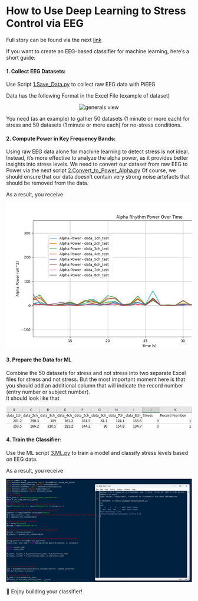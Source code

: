 
# How to Use Deep Learning to Stress Control via EEG 
Full story can be found via the next [link](https://pieeg.com/news/instruction-how-to-use-machine-learning-to-stress-or-emoinal-control-via-eeg/)    

If you want to create an EEG-based classifier for machine learning, here’s a short guide:

#### 1. Collect EEG Datasets:

Use Script [1.Save_Data.py](https://github.com/pieeg-club/PiEEG_Kit/blob/main/images/Collected_dataset1.jpg)  to collect raw EEG data with PiEEG

Data has the following Format in the Excel File (example of dataset)

<p align="center">
  <img src="https://github.com/pieeg-club/PiEEG-16/blob/main/images/Collected_dataset.jpg" alt="generals view">
</p>

You need (as an example) to gather 50 datasets (1 minute or more each) for stress and 50 datasets (1 minute or more each) for no-stress conditions.  

#### 2. Compute Power in Key Frequency Bands:

Using raw EEG data alone for machine learning to detect stress is not ideal. Instead, it’s more effective to analyze the alpha power, as it provides better insights into stress levels. We need to convert our dataset from raw EEG to Power via the next script [2.Convert_to_Power_Alpha.py](https://github.com/pieeg-club/PiEEG_Kit/blob/main/ML_Application/2.Convert_to_Power_Alpha.py) 
Of course, we should ensure that our data doesn’t contain very strong noise artefacts that should be removed from the data.

As a result, you receive 
<p align="center">
  <img src="https://github.com/pieeg-club/PiEEG_Kit/blob/main/images/alpha.png" alt="generals view">
</p>


#### 3. Prepare the Data for ML
Combine the 50 datasets for stress and not stress  into  two separate Excel files for stress and not stress. But the most important moment here is that you should add an additional column that will indicate the record number (entry number or subject number).  
It should look like that 

<p align="center">
  <img src="https://github.com/pieeg-club/PiEEG_Kit/blob/main/images/dataset_ML.jpg" alt="generals view">
</p>


#### 4. Train the Classifier:

Use the ML script [3.ML.py](https://github.com/pieeg-club/PiEEG_Kit/blob/main/ML_Application/3.ML.py) to train a model and classify stress levels based on EEG data.

As a result, you receive 
<p align="center">
  <img src="https://github.com/pieeg-club/PiEEG_Kit/blob/main/images/python_ML.jpg" alt="generals view">
</p>

🚀 Enjoy building your classifier!








